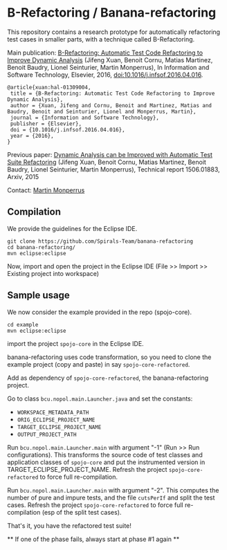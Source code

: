B-Refactoring / Banana-refactoring
=================

This repository contains a research prototype for automatically refactoring test cases in smaller parts, with a technique called B-Refactoring.

Main publication:
[B-Refactoring: Automatic Test Code Refactoring to Improve Dynamic Analysis](https://hal.archives-ouvertes.fr/hal-01309004/document) (Jifeng Xuan, Benoit Cornu, Matias Martinez, Benoit Baudry, Lionel Seinturier, Martin Monperrus), In Information and Software Technology, Elsevier, 2016, [doi:10.1016/j.infsof.2016.04.016](https://doi.org/10.1016/j.infsof.2016.04.016).

```
@article{xuan:hal-01309004,
 title = {B-Refactoring: Automatic Test Code Refactoring to Improve Dynamic Analysis},
 author = {Xuan, Jifeng and Cornu, Benoit and Martinez, Matias and Baudry, Benoit and Seinturier, Lionel and Monperrus, Martin},
 journal = {Information and Software Technology},
 publisher = {Elsevier},
 doi = {10.1016/j.infsof.2016.04.016},
 year = {2016},
}
```


Previous paper:  [Dynamic Analysis can be Improved with Automatic Test Suite Refactoring](http://arxiv.org/pdf/1506.01883) (Jifeng Xuan, Benoit Cornu, Matias Martinez, Benoit Baudry, Lionel Seinturier, Martin Monperrus), Technical report 1506.01883, Arxiv, 2015


Contact: [Martin Monperrus](http://www.monperrus.net/martin/contact)

Compilation
----

We provide the guidelines for the Eclipse IDE.

```
git clone https://github.com/Spirals-Team/banana-refactoring
cd banana-refactoring/
mvn eclipse:eclipse
```

Now, import and open the project in the Eclipse IDE (File >> Import >> Existing project into workspace)

Sample usage
----

We now consider the example provided in the repo (spojo-core).
```
cd example
mvn eclipse:eclipse
```
import the project `spojo-core` in the Eclipse IDE.

banana-refactoring uses code transformation, so you need to clone the example project (copy and paste) in say `spojo-core-refactored`.

Add as dependency of `spojo-core-refactored`, the banana-refactoring project.

Go to class `bcu.nopol.main.Launcher.java` and set the constants:

* `WORKSPACE_METADATA_PATH` 
* `ORIG_ECLIPSE_PROJECT_NAME` 
* `TARGET_ECLIPSE_PROJECT_NAME` 
* `OUTPUT_PROJECT_PATH`

Run `bcu.nopol.main.Launcher.main` with argument "-1" (Run >> Run configurations). This transforms the source code of test classes and application classes of `spojo-core` and put the instrumented version in TARGET_ECLIPSE_PROJECT_NAME. Refresh the project `spojo-core-refactored` to force full re-compilation.

Run `bcu.nopol.main.Launcher.main` with  argument "-2". This computes the number of pure and impure tests, and the file `cutsPerIf` and split the test cases.  Refresh the project `spojo-core-refactored` to force full re-compilation (esp of the split test cases).

That's it, you have the refactored test suite!

** If one of the phase fails, always start at phase #1 again **


